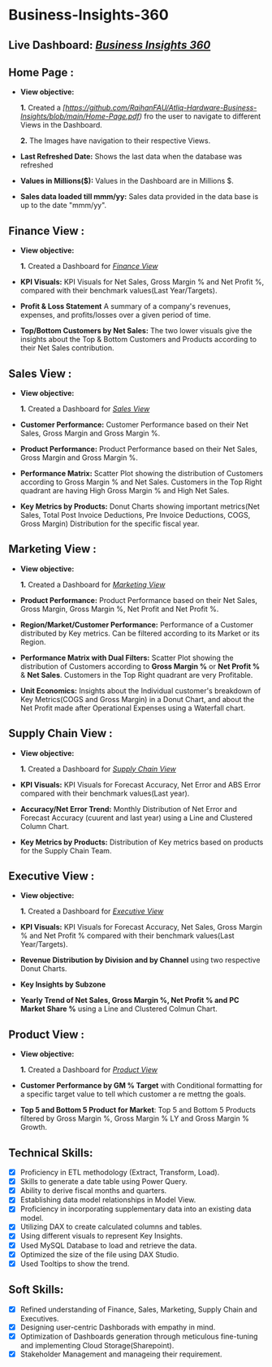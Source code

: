 # Business-Insights-360

## Live Dashboard: _[Business Insights 360](https://app.powerbi.com/groups/me/reports/b3e15f2c-9b3d-4a3d-a659-6999573d0776/fdabfa8aa044060e8b30?experience=power-bi)_
## Home Page :


- **View objective:** 

    **1.** Created a _[https://github.com/RaihanFAU/Atliq-Hardware-Business-Insights/blob/main/Home-Page.pdf)_ fro the user to navigate to different Views in the Dashboard.

    **2.** The Images have navigation to their respective Views.

- **Last Refreshed Date:** Shows the last data when the database was refreshed

- **Values in Millions($):** Values in the Dashboard are in Millions $.

- **Sales data loaded till mmm/yy:** Sales data provided in the data base is up to the date "mmm/yy".


## Finance View :

- **View objective:** 

    **1.** Created a Dashboard for _[Finance View](https://github.com/ARYANPOKHRIYAL/Business-Insights-360/blob/Aryan/Finance-View.pdf)_

- **KPI Visuals:** KPI Visuals for Net Sales, Gross Margin % and Net Profit %, compared with their benchmark values(Last Year/Targets).

- **Profit & Loss Statement** A summary of a company's revenues, expenses, and profits/losses over a given period of time.

- **Top/Bottom Customers by Net Sales:** The two lower visuals give the insights about the Top & Bottom Customers and Products according to their Net Sales contribution.

## Sales View :

- **View objective:** 

    **1.** Created a Dashboard for _[Sales View](https://github.com/ARYANPOKHRIYAL/Business-Insights-360/blob/Aryan/Sales-View.pdf)_
  
- **Customer Performance:** Customer Performance based on their Net Sales, Gross Margin and Gross Margin %.

- **Product Performance:** Product Performance based on their Net Sales, Gross Margin and Gross Margin %.

- **Performance Matrix:** Scatter Plot showing the distribution of Customers according to Gross Margin % and Net Sales. Customers in the Top Right quadrant are having High Gross Margin % and High Net Sales.

- **Key Metrics by Products:** Donut Charts showing important metrics(Net Sales, Total Post Invoice Deductions, Pre Invoice Deductions, COGS, Gross Margin) Distribution for the specific fiscal year.

## Marketing View :

- **View objective:** 

    **1.** Created a Dashboard for _[Marketing View](https://github.com/ARYANPOKHRIYAL/Business-Insights-360/blob/Aryan/Marketing-View.pdf)_

- **Product Performance:** Product Performance based on their Net Sales, Gross Margin, Gross Margin %, Net Profit and Net Profit %.
  
- **Region/Market/Customer Performance:** Performance of a Customer distributed by Key metrics. Can be filtered according to its Market or its Region.

- **Performance Matrix with Dual Filters:** Scatter Plot showing the distribution of Customers according to **Gross Margin %** or **Net Profit %** & **Net Sales**. Customers in the Top Right quadrant are very Profitable.

- **Unit Economics:** Insights about the Individual customer's breakdown of Key Metrics(COGS and Gross Margin) in a Donut Chart, and about the Net Profit made after Operational Expenses using a Waterfall chart.

## Supply Chain View :

- **View objective:** 

    **1.** Created a Dashboard for _[Supply Chain View](https://github.com/ARYANPOKHRIYAL/Business-Insights-360/blob/Aryan/Supply-Chain-View.pdf)_

- **KPI Visuals:** KPI Visuals for Forecast Accuracy, Net Error and ABS Error compared with their benchmark values(Last year).

- **Accuracy/Net Error Trend:** Monthly Distribution of Net Error and Forecast Accuracy (cuurent and last year) using a Line and Clustered Column Chart.

- **Key Metrics by Products:** Distribution of Key metrics based on products for the Supply Chain Team.

## Executive View :

- **View objective:** 

    **1.** Created a Dashboard for _[Executive View](https://github.com/ARYANPOKHRIYAL/Business-Insights-360/blob/Aryan/Executive-View.pdf)_

- **KPI Visuals:** KPI Visuals for Forecast Accuracy, Net Sales, Gross Margin % and Net Profit % compared with their benchmark values(Last Year/Targets).

- **Revenue Distribution by Division and by Channel** using two respective Donut Charts.

- **Key Insights by Subzone**

- **Yearly Trend of Net Sales, Gross Margin %, Net Profit % and PC Market Share %** using a Line and Clustered Colmun Chart.

## Product View :

- **View objective:** 

    **1.** Created a Dashboard for _[Product View](https://github.com/ARYANPOKHRIYAL/Business-Insights-360/blob/Aryan/Product-View.pdf)_

- **Customer Performance by GM % Target** with Conditional formatting for a specific target value to tell which customer a re mettng the goals.

- **Top 5 and Bottom 5 Product for Market**: Top 5 and Bottom 5 Products filtered by Gross Margin %, Gross Margin % LY and Gross Margin % Growth.   


## Technical Skills:
- [x]	Proficiency in ETL methodology (Extract, Transform, Load).
- [x]	Skills to generate a date table using Power Query.
- [x]	Ability to derive fiscal months and quarters.
- [x]	Establishing data model relationships in Model View.
- [x]	Proficiency in incorporating supplementary data into an existing data model.
- [x]	Utilizing DAX to create calculated columns and tables.
- [x]	Using different visuals to represent Key Insights.
- [x]	Used MySQL Database to load and retrieve the data.
- [x]	Optimized the size of the file using DAX Studio.
- [x]	Used Tooltips to show the trend.

## Soft Skills:
- [x]	Refined understanding of Finance, Sales, Marketing, Supply Chain and Executives.
- [x]	Designing user-centric Dashborads with empathy in mind.
- [x]	Optimization of Dashboards generation through meticulous fine-tuning and implementing Cloud Storage(Sharepoint).
- [x]	Stakeholder Management and manageing their requirement.
